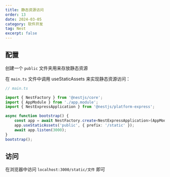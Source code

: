 ```yaml
---
title: 静态资源访问
order: 13
date: 2024-03-05
category: 软件开发
tag: Nest
excerpt: false
---
```


## 配置

创建一个 `public` 文件夹用来存放静态资源

在 `main.ts` 文件中调用 useStaticAssets 来实现静态资源访问：

```typescript
// main.ts

import { NestFactory } from '@nestjs/core';
import { AppModule } from './app.module';
import { NestExpressApplication } from '@nestjs/platform-express';

async function bootstrap() {
    const app = await NestFactory.create<NestExpressApplication>(AppModule);
    app.useStaticAssets('public', { prefix: '/static' });
    await app.listen(3000);
}
bootstrap();
```

## 访问

在浏览器中访问 `localhost:3000/static/文件` 即可
